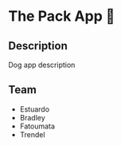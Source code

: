 # The Pack App 🤯

## Description
Dog app description

## Team
- Estuardo
- Bradley
- Fatoumata
- Trendel
